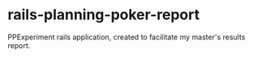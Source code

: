 # rails-planning-poker-report
PPExperiment rails application, created to facilitate my master's results report. 
